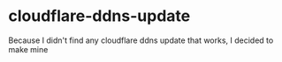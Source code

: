 # cloudflare-ddns-update
Because I didn't find any cloudflare ddns update that works, I decided to make mine 
